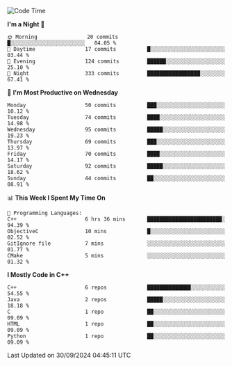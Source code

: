 <!--START_SECTION:waka-->
![Code Time](http://img.shields.io/badge/Code%20Time-57%20hrs%2027%20mins-blue)

**I'm a Night 🦉** 

```text
🌞 Morning                20 commits          █░░░░░░░░░░░░░░░░░░░░░░░░   04.05 % 
🌆 Daytime                17 commits          █░░░░░░░░░░░░░░░░░░░░░░░░   03.44 % 
🌃 Evening                124 commits         ██████░░░░░░░░░░░░░░░░░░░   25.10 % 
🌙 Night                  333 commits         █████████████████░░░░░░░░   67.41 % 
```
📅 **I'm Most Productive on Wednesday** 

```text
Monday                   50 commits          ███░░░░░░░░░░░░░░░░░░░░░░   10.12 % 
Tuesday                  74 commits          ████░░░░░░░░░░░░░░░░░░░░░   14.98 % 
Wednesday                95 commits          █████░░░░░░░░░░░░░░░░░░░░   19.23 % 
Thursday                 69 commits          ███░░░░░░░░░░░░░░░░░░░░░░   13.97 % 
Friday                   70 commits          ████░░░░░░░░░░░░░░░░░░░░░   14.17 % 
Saturday                 92 commits          █████░░░░░░░░░░░░░░░░░░░░   18.62 % 
Sunday                   44 commits          ██░░░░░░░░░░░░░░░░░░░░░░░   08.91 % 
```


📊 **This Week I Spent My Time On** 

```text
💬 Programming Languages: 
C++                      6 hrs 36 mins       ████████████████████████░   94.39 % 
ObjectiveC               10 mins             █░░░░░░░░░░░░░░░░░░░░░░░░   02.52 % 
GitIgnore file           7 mins              ░░░░░░░░░░░░░░░░░░░░░░░░░   01.77 % 
CMake                    5 mins              ░░░░░░░░░░░░░░░░░░░░░░░░░   01.32 % 
```

**I Mostly Code in C++** 

```text
C++                      6 repos             ██████████████░░░░░░░░░░░   54.55 % 
Java                     2 repos             █████░░░░░░░░░░░░░░░░░░░░   18.18 % 
C                        1 repo              ██░░░░░░░░░░░░░░░░░░░░░░░   09.09 % 
HTML                     1 repo              ██░░░░░░░░░░░░░░░░░░░░░░░   09.09 % 
Python                   1 repo              ██░░░░░░░░░░░░░░░░░░░░░░░   09.09 % 
```




 Last Updated on 30/09/2024 04:45:11 UTC
<!--END_SECTION:waka-->
